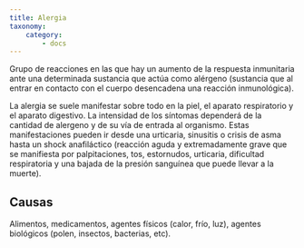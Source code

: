```yaml
---
title: Alergia
taxonomy:
    category:
        - docs
---
```


Grupo de reacciones en las que hay un aumento de la respuesta inmunitaria ante una determinada sustancia que actúa como alérgeno (sustancia que al entrar en contacto con el cuerpo desencadena una reacción inmunológica).

La alergia se suele manifestar sobre todo en la piel, el aparato respiratorio y el aparato digestivo. La intensidad de los síntomas dependerá de la cantidad de alergeno y de su vía de entrada al organismo. Estas manifestaciones pueden ir desde una urticaria, sinusitis o crisis de asma hasta un shock anafiláctico (reacción aguda y extremadamente grave que se manifiesta por palpitaciones, tos, estornudos, urticaria, dificultad respiratoria y una bajada de la presión sanguínea que puede llevar a la muerte).

## Causas

Alimentos, medicamentos, agentes físicos (calor, frío, luz), agentes biológicos (polen, insectos, bacterias, etc).